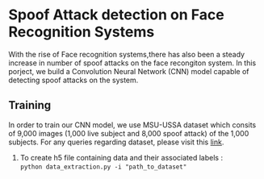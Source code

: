# Spoof Attack detection on Face Recognition Systems #

With the rise of Face recognition systems,there has also been a steady increase in number of spoof attacks on the face recongiton system. In this porject, we build a Convolution Neural Network (CNN) model capable of detecting spoof attacks on the system.

## Training ##

In order to train our CNN model, we use MSU-USSA dataset which consits of 9,000 images (1,000 live subject and 8,000 spoof attack) of the 1,000 subjects. For any queries regarding dataset, please visit this [link](http://biometrics.cse.msu.edu/Publications/Databases/MSU_LFW+_back/). 

1. To create h5 file containing data and their associated labels :  
    ``` python data_extraction.py -i "path_to_dataset" ```
